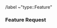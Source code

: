 <!-- 
Before opening a new issue, make sure to search for keywords in the issues
and verify the issue you're about to submit isn't a duplicate.

Please select the correct template above and fill it out below. 
These HTML comments will not be rendered so there's no need to delete them. 
Do *not* close the issue yourself, we will close things once done/handled accordingly.
For checklists put an x inside the [ ] like this: [x] to mark the checkbox.
-->

<!-- Automatic actions, do not delete -->
/label ~"type::Feature"

<!-- If you are requesting new device support, please read the Adding Device Support documentation before submitting a 
request: https://gitlab.com/coolero/coolero#adding-device-support -->

### Feature Request
<!-- 
Use this section to explain the feature and how it will work. It can be helpful to add technical details, 
design proposals, and links to related epics or issues. 
-->

